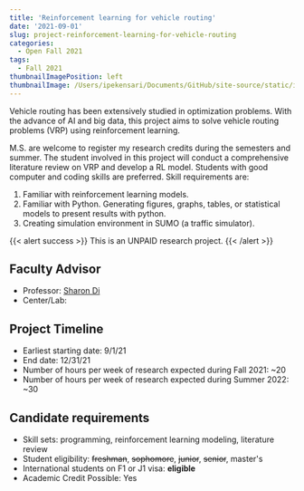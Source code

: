 ```yaml
---
title: 'Reinforcement learning for vehicle routing'
date: '2021-09-01'
slug: project-reinforcement-learning-for-vehicle-routing
categories:
  - Open Fall 2021
tags:
  - Fall 2021
thumbnailImagePosition: left
thumbnailImage: /Users/ipekensari/Documents/GitHub/site-source/static/img/construction.png
---
```

Vehicle routing has been extensively studied in optimization problems. With the advance of AI and big data, this project aims to solve vehicle routing problems (VRP) using reinforcement learning.

<!--more-->


M.S. are welcome to register my research credits during the semesters and summer. The student involved in this project will conduct a comprehensive literature review on VRP and develop a RL model. Students with good computer and coding skills are preferred. Skill requirements are:
1.	Familiar with reinforcement learning models.
2.	Familiar with Python. Generating figures, graphs, tables, or statistical models to present results with python. 
3.	Creating simulation environment in SUMO (a traffic simulator).

{{< alert success >}}
This is an UNPAID research project.
{{< /alert >}}

## Faculty Advisor
+ Professor: [Sharon Di ](https://sharondi-columbia.wixsite.com/ditectlab/home-1)
+ Center/Lab: 

## Project Timeline
+ Earliest starting date: 9/1/21
+ End date: 12/31/21
+ Number of hours per week of research expected during Fall 2021: ~20
+ Number of hours per week of research expected during Summer 2022: ~30

## Candidate requirements
+ Skill sets: programming, reinforcement learning modeling, literature review
+ Student eligibility: ~~freshman~~, ~~sophomore~~, ~~junior~~, ~~senior~~, master's
+ International students on F1 or J1 visa: **eligible**
+ Academic Credit Possible: Yes

